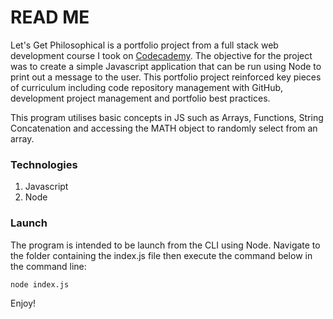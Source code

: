 READ ME
=======

Let's Get Philosophical is a portfolio project from a full stack web development course I took on [Codecademy](https://www.codecademy.com). The objective for the project was to create a simple Javascript application that can be run using Node to print out a message to the user. This portfolio project reinforced key pieces of curriculum including code repository management with GitHub, development project management and portfolio best practices.

This program utilises basic concepts in JS such as Arrays, Functions, String Concatenation and accessing the MATH object to randomly select from an array.

### Technologies
1. Javascript
2. Node

### Launch
The program is intended to be launch from the CLI using Node. Navigate to the folder containing the index.js file then execute the command below in the command line:

```
node index.js
```

Enjoy!
